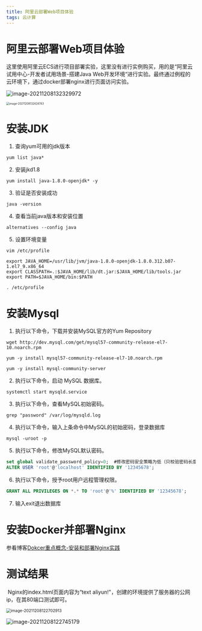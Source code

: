 ```yaml
---
title: 阿里云部署Web项目体验
tags: 云计算
---
```


# 阿里云部署Web项目体验

​	这里使用阿里云ECS进行项目部署实验，这里没有进行实例购买，用的是“阿里云试用中心-开发者试用场景-搭建Java Web开发环境“进行实验。最终通过例程的云环境下，通过docker部署nginx进行页面访问实验。

![image-20211208132329972](https://gitee.com/Object_Jason/my-pic-go/raw/master/img/image-20211208132329972.png)

<img src="https://gitee.com/Object_Jason/my-pic-go/raw/master/img/image-20211208132424743.png" alt="image-20211208132424743" style="zoom:50%;" />

# 安装JDK

1. 查询yum可用的jdk版本

```shell
yum list java*
```

2. 安装jkd1.8

```shell
yum install java-1.8.0-openjdk* -y
```

3. 验证是否安装成功

```shell
java -version
```

4. 查看当前java版本和安装位置

```shell
alternatives --config java
```

5. 设置环境变量

```shell
vim /etc/profile

export JAVA_HOME=/usr/lib/jvm/java-1.8.0-openjdk-1.8.0.312.b07-1.el7_9.x86_64
export CLASSPATH=.:$JAVA_HOME/lib/dt.jar:$JAVA_HOME/lib/tools.jar
export PATH=$JAVA_HOME/bin:$PATH

. /etc/profile
```

# 安装Mysql

1. 执行以下命令，下载并安装MySQL官方的Yum Repository

```shell
wget http://dev.mysql.com/get/mysql57-community-release-el7-10.noarch.rpm 

yum -y install mysql57-community-release-el7-10.noarch.rpm 

yum -y install mysql-community-server
```

2. 执行以下命令，启动 MySQL 数据库。

```shell
systemctl start mysqld.service
```

3. 执行以下命令，查看MySQL初始密码。

```shell
grep "password" /var/log/mysqld.log
```

4. 执行以下命令，输入上条命令中MySQL的初始密码，登录数据库

```shell
mysql -uroot -p
```

5. 执行以下命令，修改MySQL默认密码。

```sql
set global validate_password_policy=0;  #修改密码安全策略为低（只校验密码长度，至少8位）。
ALTER USER 'root'@'localhost' IDENTIFIED BY '12345678';
```

6. 执行以下命令，授予root用户远程管理权限。

```sql
GRANT ALL PRIVILEGES ON *.* TO 'root'@'%' IDENTIFIED BY '12345678';
```

7. 输入exit退出数据库

# 安装Docker并部署Nginx

参看博客[Dokcer重点概念-安装和部署Nginx实践](https://jason-qianhao.github.io/_posts/2021-11-30-Dokcer重点概念-安装和部署Nginx实践/)

# 测试结果

​	Nginx的index.html页面内容为“text aliyun!"，创建的环境提供了服务器的公网ip，在其80端口测试即可。

<img src="https://gitee.com/Object_Jason/my-pic-go/raw/master/img/image-20211208122702913.png" alt="image-20211208122702913" style="zoom:75%;" />

![image-20211208122745179](https://gitee.com/Object_Jason/my-pic-go/raw/master/img/image-20211208122745179.png)